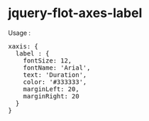 # jquery-flot-axes-label

Usage : 

<pre>
xaxis: {
  label : {
    fontSize: 12,
    fontName: 'Arial',
    text: 'Duration',
    color: '#333333',
    marginLeft: 20,
    marginRight: 20
  }
}
</pre>
